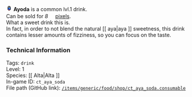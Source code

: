![ ](https://raw.githubusercontent.com/Ceterai/Enternia/main/items/generic/food/shop/ct_aya_soda.png) **Ayoda** is a common lvl.1 drink.  
Can be sold for *8* <img src="https://starbounder.org/mediawiki/images/2/21/Pixel.png" width="12" height="16"/> [pixels](https://starbounder.org/Pixel).  
What a sweet drink this is.  
In fact, in order to not blend the natural [[ aya|aya ]] sweetness, this drink contains lesser amounts of fizziness, so you can focus on the taste.

### Technical Information

Tags: `drink`  
Level: 1  
Species: [[ Alta|Alta ]]  
In-game ID: `ct_aya_soda`  
File path (GitHub link): [`/items/generic/food/shop/ct_aya_soda.consumable`](https://github.com/Ceterai/Enternia/blob/main/items/generic/food/shop/ct_aya_soda.consumable)
